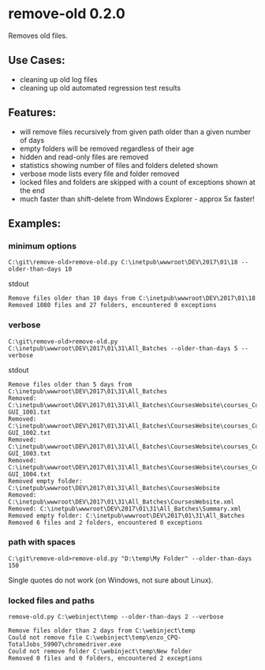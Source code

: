 # remove-old 0.2.0
Removes old files.

## Use Cases:
* cleaning up old log files
* cleaning up old automated regression test results

## Features:
* will remove files recursively from given path older than a given number of days
* empty folders will be removed regardless of their age
* hidden and read-only files are removed
* statistics showing number of files and folders deleted shown
* verbose mode lists every file and folder removed
* locked files and folders are skipped with a count of exceptions shown at the end
* much faster than shift-delete from Windows Explorer - approx 5x faster!

## Examples:

### minimum options
```
C:\git\remove-old>remove-old.py C:\inetpub\wwwroot\DEV\2017\01\18 --older-than-days 10
```

stdout
```
Remove files older than 10 days from C:\inetpub\wwwroot\DEV\2017\01\18
Removed 1080 files and 27 folders, encountered 0 exceptions
```

### verbose
```
C:\git\remove-old>remove-old.py C:\inetpub\wwwroot\DEV\2017\01\31\All_Batches --older-than-days 5 --verbose
```

stdout
```
Remove files older than 5 days from C:\inetpub\wwwroot\DEV\2017\01\31\All_Batches
Removed: C:\inetpub\wwwroot\DEV\2017\01\31\All_Batches\CoursesWebsite\courses_CoursesHome-GUI_1001.txt
Removed: C:\inetpub\wwwroot\DEV\2017\01\31\All_Batches\CoursesWebsite\courses_CoursesHome-GUI_1002.txt
Removed: C:\inetpub\wwwroot\DEV\2017\01\31\All_Batches\CoursesWebsite\courses_CoursesHome-GUI_1003.txt
Removed: C:\inetpub\wwwroot\DEV\2017\01\31\All_Batches\CoursesWebsite\courses_CoursesHome-GUI_1004.txt
Removed empty folder: C:\inetpub\wwwroot\DEV\2017\01\31\All_Batches\CoursesWebsite
Removed: C:\inetpub\wwwroot\DEV\2017\01\31\All_Batches\CoursesWebsite.xml
Removed: C:\inetpub\wwwroot\DEV\2017\01\31\All_Batches\Summary.xml
Removed empty folder: C:\inetpub\wwwroot\DEV\2017\01\31\All_Batches
Removed 6 files and 2 folders, encountered 0 exceptions
```

### path with spaces

```
C:\git\remove-old>remove-old.py "D:\temp\My Folder" --older-than-days 150
```

Single quotes do not work (on Windows, not sure about Linux).

### locked files and paths

```
remove-old.py C:\webinject\temp --older-than-days 2 --verbose
```

```
Remove files older than 2 days from C:\webinject\temp
Could not remove file C:\webinject\temp\enzo_CPQ-TotalJobs_59907\chromedriver.exe
Could not remove folder C:\webinject\temp\New folder
Removed 0 files and 0 folders, encountered 2 exceptions
```